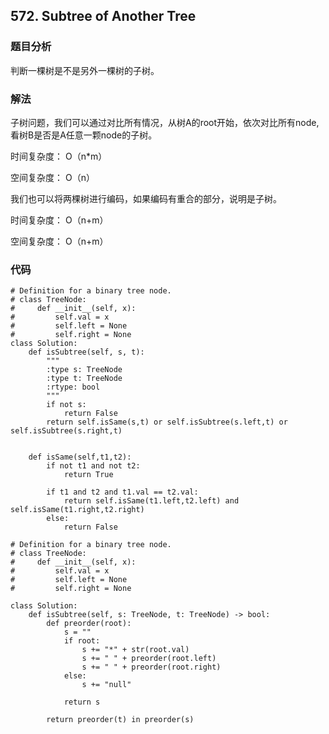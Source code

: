 ## 572. Subtree of Another Tree

### 题目分析
判断一棵树是不是另外一棵树的子树。

### 解法
子树问题，我们可以通过对比所有情况，从树A的root开始，依次对比所有node,看树B是否是A任意一颗node的子树。

时间复杂度： O（n*m）

空间复杂度： O（n）

我们也可以将两棵树进行编码，如果编码有重合的部分，说明是子树。

时间复杂度： O（n+m）

空间复杂度： O（n+m）


### 代码

```
# Definition for a binary tree node.
# class TreeNode:
#     def __init__(self, x):
#         self.val = x
#         self.left = None
#         self.right = None
class Solution:
    def isSubtree(self, s, t):
        """
        :type s: TreeNode
        :type t: TreeNode
        :rtype: bool
        """
        if not s:
            return False
        return self.isSame(s,t) or self.isSubtree(s.left,t) or self.isSubtree(s.right,t)
        
        
    def isSame(self,t1,t2):
        if not t1 and not t2:
            return True

        if t1 and t2 and t1.val == t2.val:
            return self.isSame(t1.left,t2.left) and self.isSame(t1.right,t2.right)     
        else:
            return False
```

```
# Definition for a binary tree node.
# class TreeNode:
#     def __init__(self, x):
#         self.val = x
#         self.left = None
#         self.right = None

class Solution:
    def isSubtree(self, s: TreeNode, t: TreeNode) -> bool:
        def preorder(root):
            s = ""
            if root: 
                s += "*" + str(root.val)
                s += " " + preorder(root.left)
                s += " " + preorder(root.right)
            else:
                s += "null"
            
            return s
        
        return preorder(t) in preorder(s)
```
